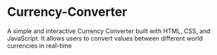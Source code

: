 # Currency-Converter
A simple and interactive Currency Converter built with HTML, CSS, and JavaScript. It allows users to convert values between different world currencies in real-time
